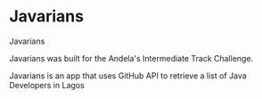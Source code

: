 # Javarians
Javarians

Javarians was built for the Andela's Intermediate Track Challenge.  

Javarians is an app that uses GitHub API to retrieve a list of Java Developers in Lagos
